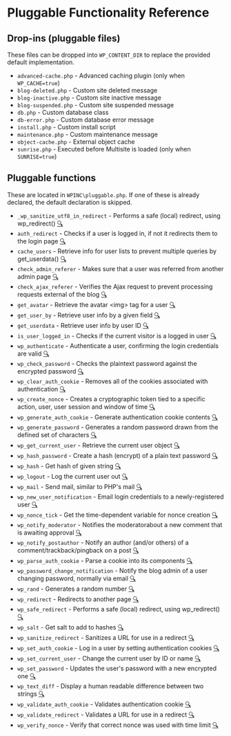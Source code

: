 # Pluggable Functionality Reference

## Drop-ins (pluggable files)

These files can be dropped into `WP_CONTENT_DIR` to replace the provided default implementation.

 * `advanced-cache.php` - Advanced caching plugin (only when `WP_CACHE=true`)
 * `blog-deleted.php` - Custom site deleted message
 * `blog-inactive.php` - Custom site inactive message
 * `blog-suspended.php` - Custom site suspended message
 * `db.php` - Custom database class
 * `db-error.php` - Custom database error message
 * `install.php` - Custom install script
 * `maintenance.php` - Custom maintenance message
 * `object-cache.php` - External object cache
 * `sunrise.php` - Executed before Multisite is loaded (only when `SUNRISE=true`)

## Pluggable functions

These are located in `WPINC\pluggable.php`. If one of these is already declared, the default declaration is skipped.

 * `_wp_sanitize_utf8_in_redirect` - Performs a safe (local) redirect, using wp_redirect() [:mag:](https://github.com/WordPress/WordPress/search?utf8=%E2%9C%93&q=%22function+_wp_sanitize_utf8_in_redirect%22)
 * `auth_redirect` - Checks if a user is logged in, if not it redirects them to the login page [:mag:](https://github.com/WordPress/WordPress/search?utf8=%E2%9C%93&q=%22function+auth_redirect%22)
 * `cache_users` - Retrieve info for user lists to prevent multiple queries by get_userdata() [:mag:](https://github.com/WordPress/WordPress/search?utf8=%E2%9C%93&q=%22function+cache_users%22)
 * `check_admin_referer` - Makes sure that a user was referred from another admin page [:mag:](https://github.com/WordPress/WordPress/search?utf8=%E2%9C%93&q=%22function+check_admin_referer%22)
 * `check_ajax_referer` - Verifies the Ajax request to prevent processing requests external of the blog [:mag:](https://github.com/WordPress/WordPress/search?utf8=%E2%9C%93&q=%22function+check_ajax_referer%22)
 * `get_avatar` - Retrieve the avatar &lt;img&gt; tag for a user [:mag:](https://github.com/WordPress/WordPress/search?utf8=%E2%9C%93&q=%22function+get_avatar%22)
 * `get_user_by` - Retrieve user info by a given field [:mag:](https://github.com/WordPress/WordPress/search?utf8=%E2%9C%93&q=%22function+get_user_by%22)
 * `get_userdata` - Retrieve user info by user ID [:mag:](https://github.com/WordPress/WordPress/search?utf8=%E2%9C%93&q=%22function+get_userdata%22)
 * `is_user_logged_in` - Checks if the current visitor is a logged in user [:mag:](https://github.com/WordPress/WordPress/search?utf8=%E2%9C%93&q=%22function+is_user_logged_in%22)
 * `wp_authenticate` - Authenticate a user, confirming the login credentials are valid [:mag:](https://github.com/WordPress/WordPress/search?utf8=%E2%9C%93&q=%22function+wp_authenticate%22)
 * `wp_check_password` - Checks the plaintext password against the encrypted password [:mag:](https://github.com/WordPress/WordPress/search?utf8=%E2%9C%93&q=%22function+wp_check_password%22)
 * `wp_clear_auth_cookie` - Removes all of the cookies associated with authentication [:mag:](https://github.com/WordPress/WordPress/search?utf8=%E2%9C%93&q=%22function+wp_clear_auth_cookie%22)
 * `wp_create_nonce` - Creates a cryptographic token tied to a specific action, user, user session and window of time [:mag:](https://github.com/WordPress/WordPress/search?utf8=%E2%9C%93&q=%22function+wp_create_nonce%22)
 * `wp_generate_auth_cookie` - Generate authentication cookie contents [:mag:](https://github.com/WordPress/WordPress/search?utf8=%E2%9C%93&q=%22function+wp_generate_auth_cookie%22)
 * `wp_generate_password` - Generates a random password drawn from the defined set of characters [:mag:](https://github.com/WordPress/WordPress/search?utf8=%E2%9C%93&q=%22function+wp_generate_password%22)
 * `wp_get_current_user` - Retrieve the current user object [:mag:](https://github.com/WordPress/WordPress/search?utf8=%E2%9C%93&q=%22function+wp_get_current_user%22)
 * `wp_hash_password` - Create a hash (encrypt) of a plain text password [:mag:](https://github.com/WordPress/WordPress/search?utf8=%E2%9C%93&q=%22function+wp_hash_password%22)
 * `wp_hash` - Get hash of given string [:mag:](https://github.com/WordPress/WordPress/search?utf8=%E2%9C%93&q=%22function+wp_hash%22)
 * `wp_logout` - Log the current user out [:mag:](https://github.com/WordPress/WordPress/search?utf8=%E2%9C%93&q=%22function+wp_logout%22)
 * `wp_mail` - Send mail, similar to PHP's mail [:mag:](https://github.com/WordPress/WordPress/search?utf8=%E2%9C%93&q=%22function+wp_mail%22)
 * `wp_new_user_notification` - Email login credentials to a newly-registered user [:mag:](https://github.com/WordPress/WordPress/search?utf8=%E2%9C%93&q=%22function+wp_new_user_notification%22)
 * `wp_nonce_tick` - Get the time-dependent variable for nonce creation [:mag:](https://github.com/WordPress/WordPress/search?utf8=%E2%9C%93&q=%22function+wp_nonce_tick%22)
 * `wp_notify_moderator` - Notifies the moderatorabout a new comment that is awaiting approval [:mag:](https://github.com/WordPress/WordPress/search?utf8=%E2%9C%93&q=%22function+wp_notify_moderator%22)
 * `wp_notify_postauthor` - Notify an author (and/or others) of a comment/trackback/pingback on a post [:mag:](https://github.com/WordPress/WordPress/search?utf8=%E2%9C%93&q=%22function+wp_notify_postauthor%22)
 * `wp_parse_auth_cookie` - Parse a cookie into its components [:mag:](https://github.com/WordPress/WordPress/search?utf8=%E2%9C%93&q=%22function+wp_parse_auth_cookie%22)
 * `wp_password_change_notification` - Notify the blog admin of a user changing password, normally via email [:mag:](https://github.com/WordPress/WordPress/search?utf8=%E2%9C%93&q=%22function+wp_password_change_notification%22)
 * `wp_rand` - Generates a random number [:mag:](https://github.com/WordPress/WordPress/search?utf8=%E2%9C%93&q=%22function+wp_rand%22)
 * `wp_redirect` - Redirects to another page [:mag:](https://github.com/WordPress/WordPress/search?utf8=%E2%9C%93&q=%22function+wp_redirect%22)
 * `wp_safe_redirect` - Performs a safe (local) redirect, using wp_redirect() [:mag:](https://github.com/WordPress/WordPress/search?utf8=%E2%9C%93&q=%22function+wp_safe_redirect%22)
 * `wp_salt` - Get salt to add to hashes [:mag:](https://github.com/WordPress/WordPress/search?utf8=%E2%9C%93&q=%22function+wp_salt%22)
 * `wp_sanitize_redirect` - Sanitizes a URL for use in a redirect [:mag:](https://github.com/WordPress/WordPress/search?utf8=%E2%9C%93&q=%22function+wp_sanitize_redirect%22)
 * `wp_set_auth_cookie` - Log in a user by setting authentication cookies [:mag:](https://github.com/WordPress/WordPress/search?utf8=%E2%9C%93&q=%22function+wp_set_auth_cookie%22)
 * `wp_set_current_user` - Change the current user by ID or name [:mag:](https://github.com/WordPress/WordPress/search?utf8=%E2%9C%93&q=%22function+wp_set_current_user%22)
 * `wp_set_password` - Updates the user's password with a new encrypted one [:mag:](https://github.com/WordPress/WordPress/search?utf8=%E2%9C%93&q=%22function+wp_set_password%22)
 * `wp_text_diff` - Display a human readable difference between two strings [:mag:](https://github.com/WordPress/WordPress/search?utf8=%E2%9C%93&q=%22function+wp_text_diff%22)
 * `wp_validate_auth_cookie` - Validates authentication cookie [:mag:](https://github.com/WordPress/WordPress/search?utf8=%E2%9C%93&q=%22function+wp_validate_auth_cookie%22)
 * `wp_validate_redirect` - Validates a URL for use in a redirect [:mag:](https://github.com/WordPress/WordPress/search?utf8=%E2%9C%93&q=%22function+wp_validate_redirect%22)
 * `wp_verify_nonce` - Verify that correct nonce was used with time limit [:mag:](https://github.com/WordPress/WordPress/search?utf8=%E2%9C%93&q=%22function+wp_verify_nonce%22)

